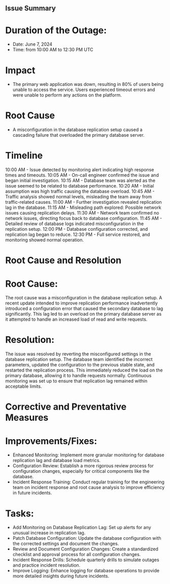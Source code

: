 ## Issue Summary
# Duration of the Outage:
* Date: June 7, 2024 
* Time: from 10:00 AM to 12:30 PM UTC

# Impact 
* The primary web application was down, resulting in 80% of users being unable to access the service. Users experienced timeout errors and were unable to perform any actions on the platform.

# Root Cause
* A misconfiguration in the database replication setup caused a cascading failure that overloaded the primary database server.

# Timeline
10:00 AM - Issue detected by monitoring alert indicating high response times and timeouts.
10:05 AM - On-call engineer confirmed the issue and began initial investigation.
10:15 AM - Database team was alerted as the issue seemed to be related to database performance.
10:20 AM - Initial assumption was high traffic causing the database overload.
10:45 AM - Traffic analysis showed normal levels, misleading the team away from traffic-related causes.
11:00 AM - Further investigation revealed replication lag in the database.
11:15 AM - Misleading path explored: Possible network issues causing replication delays.
11:30 AM - Network team confirmed no network issues, directing focus back to database configuration.
11:45 AM - Detailed review of database logs indicated misconfiguration in the replication setup.
12:00 PM - Database configuration corrected, and replication lag began to reduce.
12:30 PM - Full service restored, and monitoring showed normal operation.

# Root Cause and Resolution
# Root Cause: 
The root cause was a misconfiguration in the database replication setup. A recent update intended to improve replication performance inadvertently introduced a configuration error that caused the secondary database to lag significantly. This lag led to an overload on the primary database server as it attempted to handle an increased load of read and write requests.

# Resolution: 
The issue was resolved by reverting the misconfigured settings in the database replication setup. The database team identified the incorrect parameters, updated the configuration to the previous stable state, and restarted the replication process. This immediately reduced the load on the primary database, allowing it to handle requests normally. Continuous monitoring was set up to ensure that replication lag remained within acceptable limits.

# Corrective and Preventative Measures
# Improvements/Fixes:

* Enhanced Monitoring: Implement more granular monitoring for database replication lag and database load metrics.
* Configuration Review: Establish a more rigorous review process for configuration changes, especially for critical components like the database.
* Incident Response Training: Conduct regular training for the engineering team on incident response and root cause analysis to improve efficiency in future incidents.

# Tasks:
* Add Monitoring on Database Replication Lag: Set up alerts for any unusual increase in replication lag.
* Patch Database Configuration: Update the database configuration with the corrected settings and document the changes.
* Review and Document Configuration Changes: Create a standardized checklist and approval process for all configuration changes.
* Incident Response Drills: Schedule quarterly drills to simulate outages and practice incident resolution.
* Improve Logging: Enhance logging for database operations to provide more detailed insights during future incidents.
